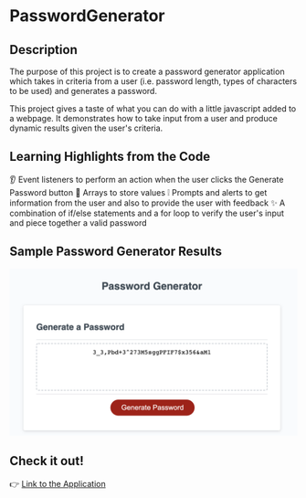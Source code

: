 # PasswordGenerator

## Description

The purpose of this project is to create a password generator application which takes in criteria from a user (i.e. password length, types of characters to be used) and generates a password.

This project gives a taste of what you can do with a little javascript added to a webpage.  It demonstrates how to take input from a user and produce dynamic results given the user's criteria.

## Learning Highlights from the Code
👂 Event listeners to perform an action when the user clicks the Generate Password button
👜 Arrays to store values 
❕ Prompts and alerts to get information from the user and also to provide the user with feedback
✨ A combination of if/else statements and a for loop to verify the user's input and piece together a valid password
## Sample Password Generator Results
![Password Generator](./images/passwordGenerator.png)

## Check it out!
👉 [Link to the Application](https://mel-ificent.github.io/PasswordGenerator/)